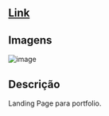 ## [Link](https://landing-porti01.vercel.app)
## Imagens
![image](https://github.com/user-attachments/assets/12226f8e-d861-4388-bab3-53cb1a7417b8)
## Descrição
Landing Page para portfolio.
